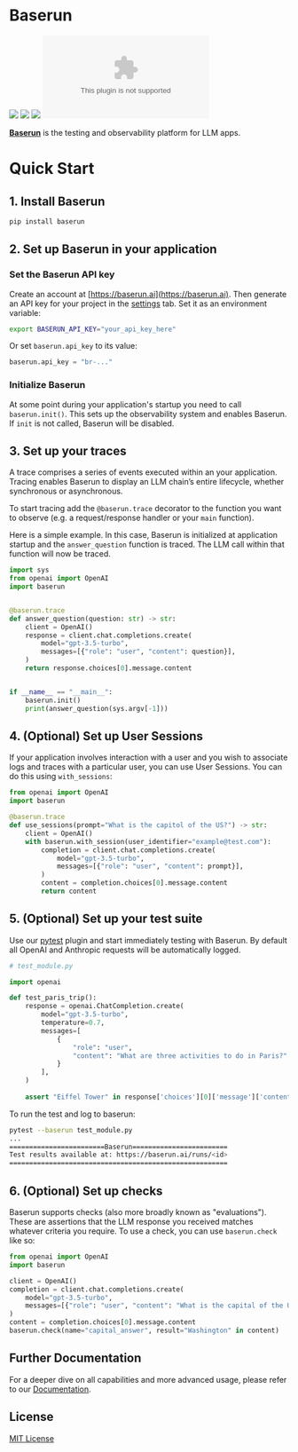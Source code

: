 # Baserun


[![](https://img.shields.io/badge/Visit%20Us-baserun.ai-brightgreen)](https://baserun.ai)
[![](https://img.shields.io/badge/View%20Documentation-Docs-yellow)](https://docs.baserun.ai)
[![](https://img.shields.io/badge/Join%20our%20community-Discord-blue)](https://discord.gg/xEPFsvSmkb)
[![Twitter](https://img.shields.io/twitter/follow/baserun.ai?style=social)](https://twitter.com/baserunai)

**[Baserun](https://baserun.ai)** is the testing and observability platform for LLM apps.

# Quick Start

## 1. Install Baserun

```bash
pip install baserun
```

## 2. Set up Baserun in your application

###  Set the Baserun API key
Create an account at [https://baserun.ai](https://baserun.ai). Then generate an API key for your project in the [settings](https://baserun.ai/settings) tab. Set it as an environment variable:

```bash
export BASERUN_API_KEY="your_api_key_here"
```

Or set `baserun.api_key` to its value:

```python
baserun.api_key = "br-..."
```

###  Initialize Baserun

At some point during your application's startup you need to call `baserun.init()`. This sets up the observability system and enables Baserun. If `init` is not called, Baserun will be disabled.

## 3. Set up your traces

A trace comprises a series of events executed within an your application. Tracing enables Baserun to display an LLM chain’s entire lifecycle, whether synchronous or asynchronous.

To start tracing add the `@baserun.trace` decorator to the function you want to observe (e.g. a request/response handler or your `main` function).

Here is a simple example. In this case, Baserun is initialized at application startup and the `answer_question` function is traced. The LLM call within that function will now be traced.

```python
import sys
from openai import OpenAI
import baserun


@baserun.trace
def answer_question(question: str) -> str:
    client = OpenAI()
    response = client.chat.completions.create(
        model="gpt-3.5-turbo",
        messages=[{"role": "user", "content": question}],
    )
    return response.choices[0].message.content


if __name__ == "__main__":
    baserun.init()
    print(answer_question(sys.argv[-1]))
```

## 4. (Optional) Set up User Sessions

If your application involves interaction with a user and you wish to associate logs and traces with a particular user, you can use User Sessions. You can do this using `with_sessions`:

```python
from openai import OpenAI
import baserun

@baserun.trace
def use_sessions(prompt="What is the capitol of the US?") -> str:
    client = OpenAI()
    with baserun.with_session(user_identifier="example@test.com"):
        completion = client.chat.completions.create(
            model="gpt-3.5-turbo",
            messages=[{"role": "user", "content": prompt}],
        )
        content = completion.choices[0].message.content
        return content
```


## 5. (Optional) Set up your test suite

Use our [pytest](https://docs.pytest.org) plugin and start immediately testing with Baserun. By default all OpenAI and Anthropic requests will be automatically logged.

```python
# test_module.py

import openai

def test_paris_trip():
    response = openai.ChatCompletion.create(
        model="gpt-3.5-turbo",
        temperature=0.7,
        messages=[
            {
                "role": "user",
                "content": "What are three activities to do in Paris?"
            }
        ],
    )
    
    assert "Eiffel Tower" in response['choices'][0]['message']['content']
```

To run the test and log to baserun:

```bash
pytest --baserun test_module.py
...
========================Baserun========================
Test results available at: https://baserun.ai/runs/<id>
=======================================================
```

## 6. (Optional) Set up checks

Baserun supports checks (also more broadly known as "evaluations"). These are assertions that the LLM response you received matches whatever criteria you require. To use a check, you can use `baserun.check` like so:

```python
from openai import OpenAI
import baserun

client = OpenAI()
completion = client.chat.completions.create(
    model="gpt-3.5-turbo",
    messages=[{"role": "user", "content": "What is the capital of the United States?"}],
)
content = completion.choices[0].message.content
baserun.check(name="capital_answer", result="Washington" in content)
```

## Further Documentation
For a deeper dive on all capabilities and more advanced usage, please refer to our [Documentation](https://docs.baserun.ai).

## License

[MIT License](https://github.com/baserun-ai/baserun-py/blob/main/LICENSE)
